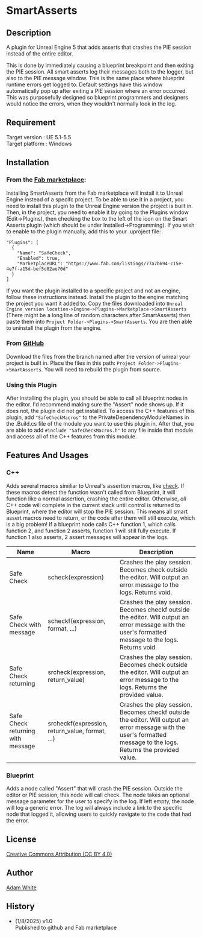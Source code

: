 # SmartAsserts

## Description

A plugin for Unreal Engine 5 that adds asserts that crashes the PIE session instead of the entire editor.

This is done by immediately causing a blueprint breakpoint and then exiting the PIE session.
All smart asserts log their messages both to the logger, but also to the PIE message window. This is the same place where blueprint runtime errors get logged to. Default settings have this window automatically pop up after exiting a PIE session where an error occurred. This was purposefully designed so blueprint programmers and designers would notice the errors, when they wouldn't normally look in the log.

## Requirement

Target version : UE 5.1-5.5    
Target platform : Windows  

## Installation

### From the [Fab marketplace](https://www.fab.com/listings/fbe2cfc8-c483-4c9b-a2ab-5d9090b1d6a4):

Installing SmartAsserts from the Fab marketplace will install it to Unreal Engine instead of a specifc project. To be able to use it in a project, you need to install this plugin to the Unreal Engine version the project is built in. Then, in the project, you need to enable it by going to the Plugins window (Edit->Plugins), then checking the box to the left of the icon on the Smart Asserts plugin (which should be under Installed->Programming). 
If you wish to enable to the plugin manually, add this to your .uproject file:
```
"Plugins": [
  {
    "Name": "SafeCheck",
    "Enabled": true,
    "MarketplaceURL": "https://www.fab.com/listings/77a7b694-c15e-4e7f-a15d-bef5d82ae70d"
  }
]
```
If you want the plugin installed to a specific project and not an engine, follow these instructions instead. Install the plugin to the engine matching the project you want it added to. Copy the files downloaded into ``Unreal Engine version location->Engine->Plugins->Marketplace->SmartAsserts`` (There might be a long line of random characters after SmartAsserts) then paste them into ``Project Folder->Plugins->SmartAsserts``. You are then able to uninstall the plugin from the engine.

### From [GitHub](https://github.com/jjasundry/SmartAsserts)

Download the files from the branch named after the version of unreal your project is built in. Place the files in this path: ``Project Folder->Plugins->SmartAsserts``. You will need to rebuild the plugin from source. 

### Using this Plugin

After installing the plugin, you should be able to call all blueprint nodes in the editor. I'd recommend making sure the "Assert" node shows up. If it does not, the plugin did not get installed.
To access the C++ features of this plugin, add ``"SafeCheckMacros"`` to the PrivateDependencyModuleNames in the .Build.cs file of the module you want to use this plugin in. After that, you are able to add ``#include "SafeCheckMacros.h"`` to any file inside that module and access all of the C++ features from this module.

## Features And Usages

### C++

Adds several macros similiar to Unreal's assertion macros, like [check](https://dev.epicgames.com/documentation/en-us/unreal-engine/asserts-in-unreal-engine).
If these macros detect the function wasn't called from Blueprint, it will function like a normal assertion, crashing the entire editor. Otherwise, _all_ C++ code will complete in the current stack until control is returned to Blueprint, where the editor will stop the PIE session. This means all smart assert macros need to return, or the code after them will still execute, which is a big problem! If a blueprint node calls C++ function 1, which calls function 2, and function 2 asserts, function 1 will still fully execute. If function 1 also asserts, 2 assert messages will appear in the logs.

| **Name**                          | **Macro**                                       | **Description**                                                      |
|-----------------------------------|-------------------------------------------------|----------------------------------------------------------------------|
| Safe Check                        | scheck(expression)                              | Crashes the play session. Becomes check outside the editor. Will output an error message to the logs. Returns void. |
| Safe Check with message           | scheckf(expression, format, ...)                | Crashes the play session. Becomes checkf outside the editor. Will output an error message with the user's formatted message to the logs. Returns void. |
| Safe Check returning              | srcheck(expression, return_value)               | Crashes the play session. Becomes check outside the editor. Will output an error message to the logs. Returns the provided value. |
| Safe Check returning with message | srcheckf(expression, return_value, format, ...) | Crashes the play session. Becomes checkf outside the editor. Will output an error message with the user's formatted message to the logs. Returns the provided value. |

### Blueprint

Adds a node called "Assert" that will crash the PIE session. Outside the editor or PIE session, this node will call check. The node takes an optional message parameter for the user to specify in the log. If left empty, the node will log a generic error. The log will always include a link to the specific node that logged it, allowing users to quickly navigate to the code that had the error.

## License

[Creative Commons Attribution (CC BY 4.0)](https://creativecommons.org/licenses/by/4.0/)

## Author

[Adam White](https://arwtsh.wixsite.com/portfolio)

## History

- (1/8/2025) v1.0  
  Published to github and Fab marketplace 
